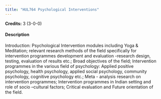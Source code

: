 ```yaml
---
title: "HUL764 Psychological Interventions"
---
```

**Credits:** 3 (3-0-0)

#### Description
Introduction: Psychological Intervention modules including Yoga & Meditation; relevant research methods of the field specifically for intervention programmes development and evaluation -research design, testing, evaluation of results etc.; Broad objectives of the field; Intervention programmes in the various field of psychology: Applied positive psychology, health psychology, applied social psychology, community psychology, cognitive psychology etc.; Meta - analysis research on intervention programmes; Intervention programmes in Indian setting and role of socio –cultural factors; Critical evaluation and Future orientation of the field.